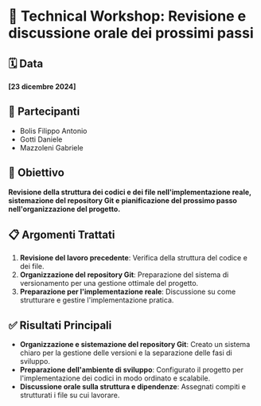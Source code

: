 # 📄 **Technical Workshop: Revisione e discussione orale dei prossimi passi**

## 🗓️ Data
**[23 dicembre 2024]**

## 👥 Partecipanti
- Bolis Filippo Antonio
- Gotti Daniele
- Mazzoleni Gabriele

## 🎯 Obiettivo
**Revisione della struttura dei codici e dei file nell'implementazione reale, sistemazione del repository Git e pianificazione del prossimo passo nell'organizzazione del progetto.**

## 📋 Argomenti Trattati
1. **Revisione del lavoro precedente**: Verifica della struttura del codice e dei file.
2. **Organizzazione del repository Git**: Preparazione del sistema di versionamento per una gestione ottimale del progetto.
3. **Preparazione per l'implementazione reale**: Discussione su come strutturare e gestire l'implementazione pratica.

## ✅ Risultati Principali
- **Organizzazione e sistemazione del repository Git**: Creato un sistema chiaro per la gestione delle versioni e la separazione delle fasi di sviluppo.
- **Preparazione dell'ambiente di sviluppo**: Configurato il progetto per l'implementazione dei codici in modo ordinato e scalabile.
- **Discussione orale sulla struttura e dipendenze**: Assegnati compiti e strutturati i file su cui lavorare.
